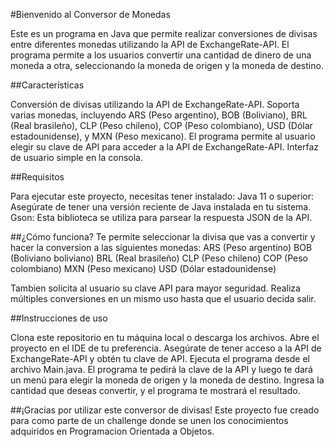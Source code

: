 #Bienvenido al Conversor de Monedas

Este es un programa en Java que permite realizar conversiones de divisas entre diferentes monedas utilizando la API de ExchangeRate-API. 
El programa permite a los usuarios convertir una cantidad de dinero de una moneda a otra, seleccionando la moneda de origen y la moneda de destino.

##Características

  Conversión de divisas utilizando la API de ExchangeRate-API.
  Soporta varias monedas, incluyendo ARS (Peso argentino), BOB (Boliviano), BRL (Real brasileño), CLP (Peso chileno), COP (Peso colombiano), USD (Dólar estadounidense), y MXN (Peso mexicano).
  El programa permite al usuario elegir su clave de API para acceder a la API de ExchangeRate-API.
  Interfaz de usuario simple en la consola.

##Requisitos

  Para ejecutar este proyecto, necesitas tener instalado:
  Java 11 o superior: Asegúrate de tener una versión reciente de Java instalada en tu sistema.
  Gson: Esta biblioteca se utiliza para parsear la respuesta JSON de la API.

##¿Cómo funciona?
  Te permite seleccionar la divisa que vas a convertir y hacer la conversion a las siguientes monedas:
  ARS (Peso argentino)
  BOB (Boliviano boliviano)
  BRL (Real brasileño)
  CLP (Peso chileno)
  COP (Peso colombiano)
  MXN (Peso mexicano)
  USD (Dólar estadounidense)
  
  Tambien solicita al usuario su clave API para mayor seguridad.
  Realiza múltiples conversiones en un mismo uso hasta que el usuario decida salir.

##Instrucciones de uso

  Clona este repositorio en tu máquina local o descarga los archivos.
  Abre el proyecto en el IDE de tu preferencia.
  Asegúrate de tener acceso a la API de ExchangeRate-API y obtén tu clave de API.
  Ejecuta el programa desde el archivo Main.java.
  El programa te pedirá la clave de la API y luego te dará un menú para elegir la moneda de origen y la moneda de destino.
  Ingresa la cantidad que deseas convertir, y el programa te mostrará el resultado.

##¡Gracias por utilizar este conversor de divisas! 
Este proyecto fue creado para como parte de un challenge donde se unen los conocimientos adquiridos en Programacion Orientada a Objetos.
